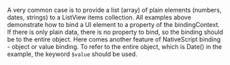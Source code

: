A very common case is to provide a list (array) of plain elements (numbers, dates, strings) to a ListView items collection. All examples above demonstrate how to bind a UI element to a property of the bindingContext. If there is only plain data, there is no property to bind, so the binding should be to the entire object. Here comes another feature of NativeScript binding - object or value binding. To refer to the entire object, which is Date() in the example, the keyword `$value` should be used.

<snippet id='plain-object-binding-xml'/>
<snippet id='plain-object-binding-code'/>